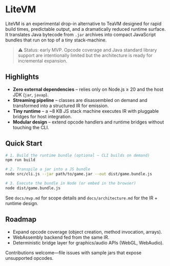 # LiteVM

LiteVM is an experimental drop-in alternative to TeaVM designed for rapid build times, predictable output, and a dramatically reduced runtime surface. It translates Java bytecode from `.jar` archives into compact JavaScript bundles that run on top of a tiny stack-machine.

> ⚠️ Status: early MVP. Opcode coverage and Java standard library support are intentionally limited but the architecture is ready for incremental expansion.

## Highlights
- **Zero external dependencies** – relies only on Node.js ≥ 20 and the host JDK (`jar`, `javap`).
- **Streaming pipeline** – classes are disassembled on demand and transformed into a structured IR for emission.
- **Tiny runtime** – a ~8 KB JS stack machine executes IR with pluggable bridges for host integration.
- **Modular design** – extend opcode handlers and runtime bridges without touching the CLI.

## Quick Start
```bash
# 1. Build the runtime bundle (optional – CLI builds on demand)
npm run build

# 2. Transpile a jar into a JS bundle
node src/cli.js --jar path/to/game.jar --out dist/game.bundle.js

# 3. Execute the bundle in Node (or embed in the browser)
node dist/game.bundle.js
```

See `docs/mvp.md` for scope details and `docs/architecture.md` for the IR + runtime design.

## Roadmap
- Expand opcode coverage (object creation, method invocation, arrays).
- WebAssembly backend fed from the same IR.
- Deterministic bridge layer for graphics/audio APIs (WebGL, WebAudio).

Contributions welcome—file issues with sample jars that expose unsupported opcodes.
